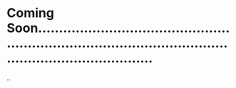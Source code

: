 # Coming Soon......................................................................................................................................
..
